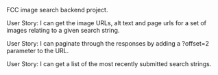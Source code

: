 FCC image search backend project.

User Story: I can get the image URLs, alt text and page urls for a set of images relating to a given search string.

User Story: I can paginate through the responses by adding a ?offset=2 parameter to the URL.

User Story: I can get a list of the most recently submitted search strings.
